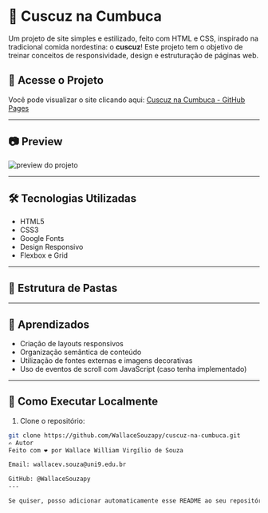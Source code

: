 # 🥣 Cuscuz na Cumbuca

Um projeto de site simples e estilizado, feito com HTML e CSS, inspirado na tradicional comida nordestina: o **cuscuz**! Este projeto tem o objetivo de treinar conceitos de responsividade, design e estruturação de páginas web.

## 🔗 Acesse o Projeto

Você pode visualizar o site clicando aqui: [Cuscuz na Cumbuca - GitHub Pages](https://wallacesouzapy.github.io/cuscuz-na-cumbuca/)

---

## 📷 Preview

![preview do projeto](./img/preview.png) <!-- Altere para o caminho correto da imagem, se houver -->

---

## 🛠️ Tecnologias Utilizadas

- HTML5
- CSS3
- Google Fonts
- Design Responsivo
- Flexbox e Grid

---

## 📁 Estrutura de Pastas


---

## 🧠 Aprendizados

- Criação de layouts responsivos
- Organização semântica de conteúdo
- Utilização de fontes externas e imagens decorativas
- Uso de eventos de scroll com JavaScript (caso tenha implementado)

---

## 🚀 Como Executar Localmente

1. Clone o repositório:
```bash
git clone https://github.com/WallaceSouzapy/cuscuz-na-cumbuca.git
✍️ Autor
Feito com ❤️ por Wallace William Virgílio de Souza

Email: wallacev.souza@uni9.edu.br

GitHub: @WallaceSouzapy
---

Se quiser, posso adicionar automaticamente esse README ao seu repositório e te mostrar como subir. Deseja isso?
